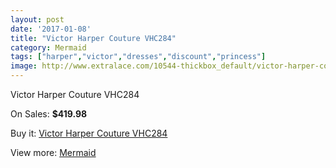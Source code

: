 ```yaml
---
layout: post
date: '2017-01-08'
title: "Victor Harper Couture VHC284"
category: Mermaid
tags: ["harper","victor","dresses","discount","princess"]
image: http://www.extralace.com/10544-thickbox_default/victor-harper-couture-vhc284.jpg
---
```

Victor Harper Couture VHC284

On Sales: **$419.98**
<a href="https://www.extralace.com/mermaid/4968-victor-harper-couture-vhc284.html"><amp-img layout="responsive" width="600" height="600" src="//www.extralace.com/10544-thickbox_default/victor-harper-couture-vhc284.jpg" alt="Victor Harper Couture VHC284 0" /></a>

Buy it: [Victor Harper Couture VHC284](https://www.extralace.com/mermaid/4968-victor-harper-couture-vhc284.html "Victor Harper Couture VHC284")

View more: [Mermaid](https://www.extralace.com/5-mermaid "Mermaid")